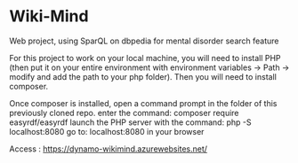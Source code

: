 # Wiki-Mind
Web project, using SparQL on dbpedia for mental disorder search feature

For this project to work on your local machine, you will need to install PHP (then put it on your entire environment with environment variables -> Path -> modify and add the path to your php folder).
Then you will need to install composer. 

Once composer is installed, open a command prompt in the folder of this previously cloned repo. 
enter the command: composer require easyrdf/easyrdf 
launch the PHP server with the command: php -S localhost:8080 
go to: localhost:8080 in your browser

Access : https://dynamo-wikimind.azurewebsites.net/
